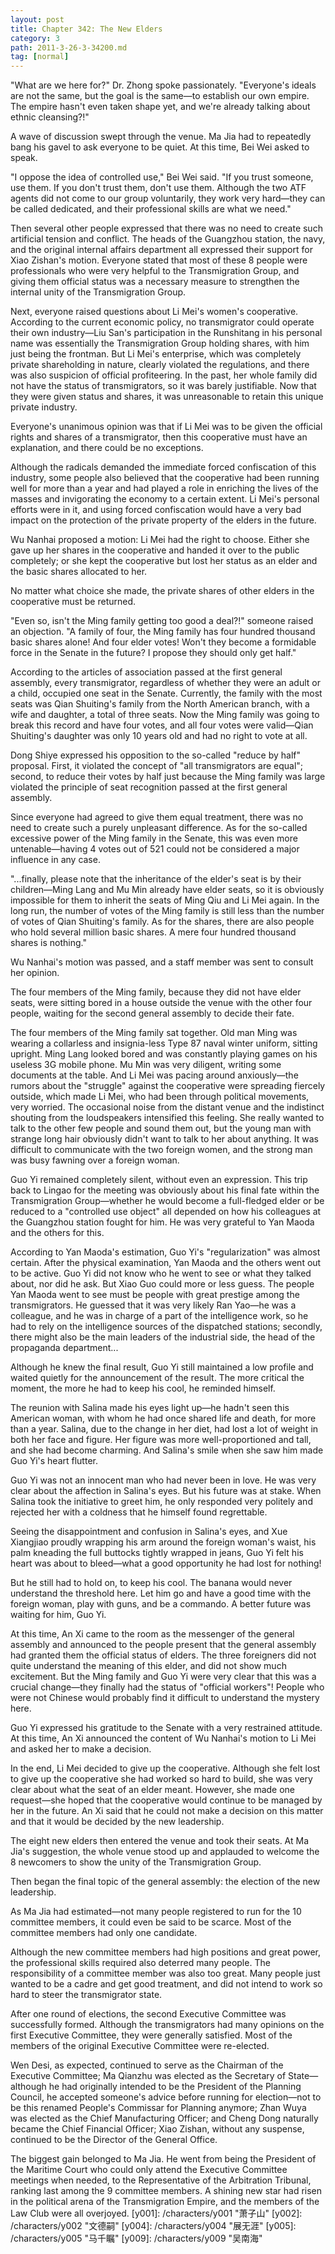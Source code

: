 ```yaml
---
layout: post
title: Chapter 342: The New Elders
category: 3
path: 2011-3-26-3-34200.md
tag: [normal]
---
```


"What are we here for?" Dr. Zhong spoke passionately. "Everyone's ideals are not the same, but the goal is the same—to establish our own empire. The empire hasn't even taken shape yet, and we're already talking about ethnic cleansing?!"

A wave of discussion swept through the venue. Ma Jia had to repeatedly bang his gavel to ask everyone to be quiet. At this time, Bei Wei asked to speak.

"I oppose the idea of controlled use," Bei Wei said. "If you trust someone, use them. If you don't trust them, don't use them. Although the two ATF agents did not come to our group voluntarily, they work very hard—they can be called dedicated, and their professional skills are what we need."

Then several other people expressed that there was no need to create such artificial tension and conflict. The heads of the Guangzhou station, the navy, and the original internal affairs department all expressed their support for Xiao Zishan's motion. Everyone stated that most of these 8 people were professionals who were very helpful to the Transmigration Group, and giving them official status was a necessary measure to strengthen the internal unity of the Transmigration Group.

Next, everyone raised questions about Li Mei's women's cooperative. According to the current economic policy, no transmigrator could operate their own industry—Liu San's participation in the Runshitang in his personal name was essentially the Transmigration Group holding shares, with him just being the frontman. But Li Mei's enterprise, which was completely private shareholding in nature, clearly violated the regulations, and there was also suspicion of official profiteering. In the past, her whole family did not have the status of transmigrators, so it was barely justifiable. Now that they were given status and shares, it was unreasonable to retain this unique private industry.

Everyone's unanimous opinion was that if Li Mei was to be given the official rights and shares of a transmigrator, then this cooperative must have an explanation, and there could be no exceptions.

Although the radicals demanded the immediate forced confiscation of this industry, some people also believed that the cooperative had been running well for more than a year and had played a role in enriching the lives of the masses and invigorating the economy to a certain extent. Li Mei's personal efforts were in it, and using forced confiscation would have a very bad impact on the protection of the private property of the elders in the future.

Wu Nanhai proposed a motion: Li Mei had the right to choose. Either she gave up her shares in the cooperative and handed it over to the public completely; or she kept the cooperative but lost her status as an elder and the basic shares allocated to her.

No matter what choice she made, the private shares of other elders in the cooperative must be returned.

"Even so, isn't the Ming family getting too good a deal?!" someone raised an objection. "A family of four, the Ming family has four hundred thousand basic shares alone! And four elder votes! Won't they become a formidable force in the Senate in the future? I propose they should only get half."

According to the articles of association passed at the first general assembly, every transmigrator, regardless of whether they were an adult or a child, occupied one seat in the Senate. Currently, the family with the most seats was Qian Shuiting's family from the North American branch, with a wife and daughter, a total of three seats. Now the Ming family was going to break this record and have four votes, and all four votes were valid—Qian Shuiting's daughter was only 10 years old and had no right to vote at all.

Dong Shiye expressed his opposition to the so-called "reduce by half" proposal. First, it violated the concept of "all transmigrators are equal"; second, to reduce their votes by half just because the Ming family was large violated the principle of seat recognition passed at the first general assembly.

Since everyone had agreed to give them equal treatment, there was no need to create such a purely unpleasant difference. As for the so-called excessive power of the Ming family in the Senate, this was even more untenable—having 4 votes out of 521 could not be considered a major influence in any case.

"...finally, please note that the inheritance of the elder's seat is by their children—Ming Lang and Mu Min already have elder seats, so it is obviously impossible for them to inherit the seats of Ming Qiu and Li Mei again. In the long run, the number of votes of the Ming family is still less than the number of votes of Qian Shuiting's family. As for the shares, there are also people who hold several million basic shares. A mere four hundred thousand shares is nothing."

Wu Nanhai's motion was passed, and a staff member was sent to consult her opinion.

The four members of the Ming family, because they did not have elder seats, were sitting bored in a house outside the venue with the other four people, waiting for the second general assembly to decide their fate.

The four members of the Ming family sat together. Old man Ming was wearing a collarless and insignia-less Type 87 naval winter uniform, sitting upright. Ming Lang looked bored and was constantly playing games on his useless 3G mobile phone. Mu Min was very diligent, writing some documents at the table. And Li Mei was pacing around anxiously—the rumors about the "struggle" against the cooperative were spreading fiercely outside, which made Li Mei, who had been through political movements, very worried. The occasional noise from the distant venue and the indistinct shouting from the loudspeakers intensified this feeling. She really wanted to talk to the other few people and sound them out, but the young man with strange long hair obviously didn't want to talk to her about anything. It was difficult to communicate with the two foreign women, and the strong man was busy fawning over a foreign woman.

Guo Yi remained completely silent, without even an expression. This trip back to Lingao for the meeting was obviously about his final fate within the Transmigration Group—whether he would become a full-fledged elder or be reduced to a "controlled use object" all depended on how his colleagues at the Guangzhou station fought for him. He was very grateful to Yan Maoda and the others for this.

According to Yan Maoda's estimation, Guo Yi's "regularization" was almost certain. After the physical examination, Yan Maoda and the others went out to be active. Guo Yi did not know who he went to see or what they talked about, nor did he ask. But Xiao Guo could more or less guess. The people Yan Maoda went to see must be people with great prestige among the transmigrators. He guessed that it was very likely Ran Yao—he was a colleague, and he was in charge of a part of the intelligence work, so he had to rely on the intelligence sources of the dispatched stations; secondly, there might also be the main leaders of the industrial side, the head of the propaganda department...

Although he knew the final result, Guo Yi still maintained a low profile and waited quietly for the announcement of the result. The more critical the moment, the more he had to keep his cool, he reminded himself.

The reunion with Salina made his eyes light up—he hadn't seen this American woman, with whom he had once shared life and death, for more than a year. Salina, due to the change in her diet, had lost a lot of weight in both her face and figure. Her figure was more well-proportioned and tall, and she had become charming. And Salina's smile when she saw him made Guo Yi's heart flutter.

Guo Yi was not an innocent man who had never been in love. He was very clear about the affection in Salina's eyes. But his future was at stake. When Salina took the initiative to greet him, he only responded very politely and rejected her with a coldness that he himself found regrettable.

Seeing the disappointment and confusion in Salina's eyes, and Xue Xiangjiao proudly wrapping his arm around the foreign woman's waist, his palm kneading the full buttocks tightly wrapped in jeans, Guo Yi felt his heart was about to bleed—what a good opportunity he had lost for nothing!

But he still had to hold on, to keep his cool. The banana would never understand the threshold here. Let him go and have a good time with the foreign woman, play with guns, and be a commando. A better future was waiting for him, Guo Yi.

At this time, An Xi came to the room as the messenger of the general assembly and announced to the people present that the general assembly had granted them the official status of elders. The three foreigners did not quite understand the meaning of this elder, and did not show much excitement. But the Ming family and Guo Yi were very clear that this was a crucial change—they finally had the status of "official workers"! People who were not Chinese would probably find it difficult to understand the mystery here.

Guo Yi expressed his gratitude to the Senate with a very restrained attitude. At this time, An Xi announced the content of Wu Nanhai's motion to Li Mei and asked her to make a decision.

In the end, Li Mei decided to give up the cooperative. Although she felt lost to give up the cooperative she had worked so hard to build, she was very clear about what the seat of an elder meant. However, she made one request—she hoped that the cooperative would continue to be managed by her in the future. An Xi said that he could not make a decision on this matter and that it would be decided by the new leadership.

The eight new elders then entered the venue and took their seats. At Ma Jia's suggestion, the whole venue stood up and applauded to welcome the 8 newcomers to show the unity of the Transmigration Group.

Then began the final topic of the general assembly: the election of the new leadership.

As Ma Jia had estimated—not many people registered to run for the 10 committee members, it could even be said to be scarce. Most of the committee members had only one candidate.

Although the new committee members had high positions and great power, the professional skills required also deterred many people. The responsibility of a committee member was also too great. Many people just wanted to be a cadre and get good treatment, and did not intend to work so hard to steer the transmigrator state.

After one round of elections, the second Executive Committee was successfully formed. Although the transmigrators had many opinions on the first Executive Committee, they were generally satisfied. Most of the members of the original Executive Committee were re-elected.

Wen Desi, as expected, continued to serve as the Chairman of the Executive Committee; Ma Qianzhu was elected as the Secretary of State—although he had originally intended to be the President of the Planning Council, he accepted someone's advice before running for election—not to be this renamed People's Commissar for Planning anymore; Zhan Wuya was elected as the Chief Manufacturing Officer; and Cheng Dong naturally became the Chief Financial Officer; Xiao Zishan, without any suspense, continued to be the Director of the General Office.

The biggest gain belonged to Ma Jia. He went from being the President of the Maritime Court who could only attend the Executive Committee meetings when needed, to the Representative of the Arbitration Tribunal, ranking last among the 9 committee members. A shining new star had risen in the political arena of the Transmigration Empire, and the members of the Law Club were all overjoyed.
[y001]: /characters/y001 "萧子山"
[y002]: /characters/y002 "文德嗣"
[y004]: /characters/y004 "展无涯"
[y005]: /characters/y005 "马千瞩"
[y009]: /characters/y009 "吴南海"